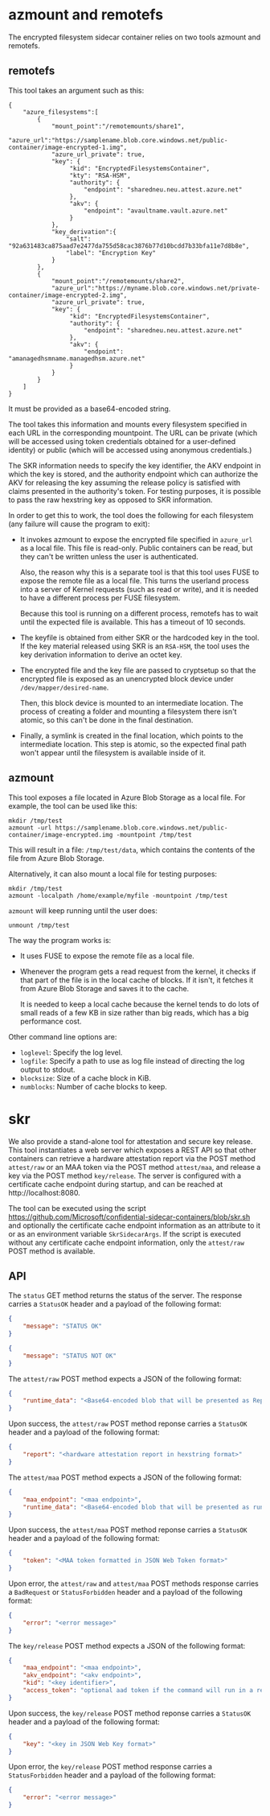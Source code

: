 # azmount and remotefs
The encrypted filesystem sidecar container relies on two tools azmount and remotefs. 

## remotefs
This tool takes an argument such as this:

```
{
    "azure_filesystems":[
        {
            "mount_point":"/remotemounts/share1",
            "azure_url":"https://samplename.blob.core.windows.net/public-container/image-encrypted-1.img",
            "azure_url_private": true,
            "key": {
                 "kid": "EncryptedFilesystemsContainer",
                 "kty": "RSA-HSM",
                 "authority": {
                     "endpoint": "sharedneu.neu.attest.azure.net"
                 },
                 "akv": { 
                     "endpoint": "avaultname.vault.azure.net"
                 }
            },
            "key_derivation":{
                "salt": "92a631483ca875aad7e2477da755d58cac3876b77d10bcdd7b33bfa11e7d8b8e",
                "label": "Encryption Key"
            }            
        },
        {
            "mount_point":"/remotemounts/share2",
            "azure_url":"https://myname.blob.core.windows.net/private-container/image-encrypted-2.img",
            "azure_url_private": true,
            "key": {
                 "kid": "EncryptedFilesystemsContainer",
                 "authority": {
                     "endpoint": "sharedneu.neu.attest.azure.net"
                 },
                 "akv": { 
                     "endpoint": "amanagedhsmname.managedhsm.azure.net"
                 }
            }              
        }
    ]
}
```

It must be provided as a base64-encoded string.

The tool takes this information and mounts every filesystem specified in each
URL in the corresponding mountpoint. The URL can be private (which will be accessed
using token credentials obtained for a user-defined identity) or public (which will
be accessed using anonymous credentials.)

The SKR information needs to specify the key identifier, the AKV endpoint in which the 
key is stored, and the authority endpoint which can authorize the AKV for releasing 
the key assuming the release policy is satisfied with claims presented in the authority's 
token. For testing
purposes, it is possible to pass the raw hexstring key as opposed to SKR information.

In order to get this to work, the tool does the following for each filesystem
(any failure will cause the program to exit):

- It invokes azmount to expose the encrypted file specified in ``azure_url`` as
  a local file. This file is read-only. Public containers can be read, but they
  can't be written unless the user is authenticated. 

  Also, the reason why this is a separate tool is that this tool uses FUSE to
  expose the remote file as a local file. This turns the userland process into a
  server of Kernel requests (such as read or write), and it is needed to have a
  different process per FUSE filesystem.

  Because this tool is running on a different process, remotefs has to wait
  until the expected file is available. This has a timeout of 10 seconds.

- The keyfile is obtained from either SKR or the hardcoded key in the tool. If
  the key material released using SKR is an `RSA-HSM`, the tool uses the key 
  derivation information to derive an octet key.

- The encrypted file and the key file are passed to cryptsetup so that the
  encrypted file is exposed as an unencrypted block device under
  ``/dev/mapper/desired-name``.

  Then, this block device is mounted to an intermediate location. The process of
  creating a folder and mounting a filesystem there isn't atomic, so this can't
  be done in the final destination.

- Finally, a symlink is created in the final location, which points to the
  intermediate location. This step is atomic, so the expected final path won't
  appear until the filesystem is available inside of it.

## azmount
This tool exposes a file located in Azure Blob Storage as a local file. For
example, the tool can be used like this:

```
mkdir /tmp/test
azmount -url https://samplename.blob.core.windows.net/public-container/image-encrypted.img -mountpoint /tmp/test
```

This will result in a file: ``/tmp/test/data``, which contains the contents of
the file from Azure Blob Storage.

Alternatively, it can also mount a local file for testing purposes:

```
mkdir /tmp/test
azmount -localpath /home/example/myfile -mountpoint /tmp/test
```

``azmount`` will keep running until the user does:

```
unmount /tmp/test
```

The way the program works is:

- It uses FUSE to expose the remote file as a local file.

- Whenever the program gets a read request from the kernel, it checks if that
  part of the file is in the local cache of blocks. If it isn't, it fetches it
  from Azure Blob Storage and saves it to the cache.

  It is needed to keep a local cache because the kernel tends to do lots of
  small reads of a few KB in size rather than big reads, which has a big
  performance cost.

Other command line options are:

- ``loglevel``: Specify the log level.
- ``logfile``: Specify a path to use as log file instead of directing the log
  output to stdout.
- ``blocksize``: Size of a cache block in KiB.
- ``numblocks``: Number of cache blocks to keep.

# skr
We also provide a stand-alone tool for attestation and secure key release. This tool instantiates a web server which exposes a REST API so that other containers can retrieve a hardware attestation report via the POST method `attest/raw` or an MAA token via the POST method `attest/maa`, and release a key via the POST method `key/release`. The server is configured with a certificate cache endpoint during startup, and can be reached at http://localhost:8080. 

The tool can be executed using the script https://github.com/Microsoft/confidential-sidecar-containers/blob/skr.sh and optionally the certificate cache endpoint information as an attribute to it or as an environment variable `SkrSidecarArgs`. If the script is executed without any certificate cache endpoint information, only  the `attest/raw` POST method is available.


## API
The `status` GET method returns the status of the server. The response carries a `StatusOK` header and a payload of the following format:

```json
{
    "message": "STATUS OK"
}

{
    "message": "STATUS NOT OK"
}
```

The `attest/raw` POST method expects a JSON of the following format:

```json
{	    
    "runtime_data": "<Base64-encoded blob that will be presented as ReportData in hardware attestation report>"    
}
```

Upon success, the `attest/raw` POST method reponse carries a `StatusOK` header and a payload of the following format:

```json
{
    "report": "<hardware attestation report in hexstring format>"
}
```

The `attest/maa` POST method expects a JSON of the following format:

```json
{	
    "maa_endpoint": "<maa endpoint>",
    "runtime_data": "<Base64-encoded blob that will be presented as runtime claim in maa token>"    
}
```

Upon success, the `attest/maa` POST method reponse carries a `StatusOK` header and a payload of the following format:

```json
{
    "token": "<MAA token formatted in JSON Web Token format>"
}
```

Upon error, the `attest/raw` and `attest/maa` POST methods response carries a `BadRequest` or `StatusForbidden` header and a payload of the following format:

```json
{
    "error": "<error message>"
}
```

The `key/release` POST method expects a JSON of the following format:

```json
{	
    "maa_endpoint": "<maa endpoint>",
    "akv_endpoint": "<akv endpoint>",
    "kid": "<key identifier>",
    "access_token": "optional aad token if the command will run in a resource without proper managed identity assigned"
}
```

Upon success, the `key/release` POST method reponse carries a `StatusOK` header and a payload of the following format:

```json
{
    "key": "<key in JSON Web Key format>"
}
```

Upon error, the `key/release` POST method response carries a `StatusForbidden` header and a payload of the following format:

```json
{
    "error": "<error message>"
}
```
